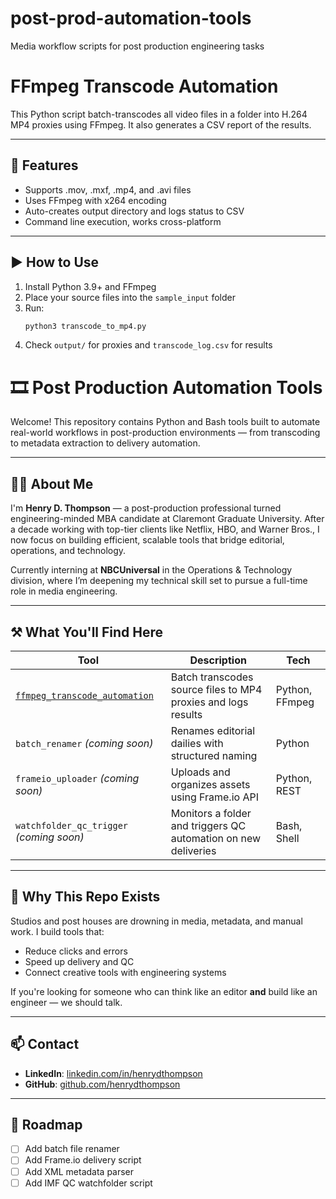 # post-prod-automation-tools
Media workflow scripts for post production engineering tasks
# FFmpeg Transcode Automation

This Python script batch-transcodes all video files in a folder into H.264 MP4 proxies using FFmpeg. It also generates a CSV report of the results.

---

## 🔧 Features
- Supports .mov, .mxf, .mp4, and .avi files
- Uses FFmpeg with x264 encoding
- Auto-creates output directory and logs status to CSV
- Command line execution, works cross-platform

---

## ▶️ How to Use

1. Install Python 3.9+ and FFmpeg
2. Place your source files into the `sample_input` folder
3. Run:
   ```bash
   python3 transcode_to_mp4.py
4. Check `output/` for proxies and `transcode_log.csv` for results

# 🎞️ Post Production Automation Tools

Welcome! This repository contains Python and Bash tools built to automate real-world workflows in post-production environments — from transcoding to metadata extraction to delivery automation.

---

## 👨‍💻 About Me

I'm **Henry D. Thompson** — a post-production professional turned engineering-minded MBA candidate at Claremont Graduate University. After a decade working with top-tier clients like Netflix, HBO, and Warner Bros., I now focus on building efficient, scalable tools that bridge editorial, operations, and technology.

Currently interning at **NBCUniversal** in the Operations & Technology division, where I’m deepening my technical skill set to pursue a full-time role in media engineering.

---

## ⚒️ What You'll Find Here

| Tool | Description | Tech |
|------|-------------|------|
| [`ffmpeg_transcode_automation`](./ffmpeg_transcode_automation) | Batch transcodes source files to MP4 proxies and logs results | Python, FFmpeg |
| `batch_renamer` *(coming soon)* | Renames editorial dailies with structured naming | Python |
| `frameio_uploader` *(coming soon)* | Uploads and organizes assets using Frame.io API | Python, REST |
| `watchfolder_qc_trigger` *(coming soon)* | Monitors a folder and triggers QC automation on new deliveries | Bash, Shell |

---

## 🧠 Why This Repo Exists

Studios and post houses are drowning in media, metadata, and manual work. I build tools that:
- Reduce clicks and errors
- Speed up delivery and QC
- Connect creative tools with engineering systems

If you're looking for someone who can think like an editor **and** build like an engineer — we should talk.

---

## 📫 Contact

- **LinkedIn**: [linkedin.com/in/henrydthompson](https://www.linkedin.com/in/henry-thompson-26512a49/)
- **GitHub**: [github.com/henrydthompson](https://github.com/henrydtho) 
---

## 🚧 Roadmap

- [ ] Add batch file renamer
- [ ] Add Frame.io delivery script
- [ ] Add XML metadata parser
- [ ] Add IMF QC watchfolder script
